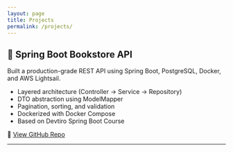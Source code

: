 ```yaml
---
layout: page
title: Projects
permalink: /projects/
---
```


## 🔧 Spring Boot Bookstore API
Built a production-grade REST API using Spring Boot, PostgreSQL, Docker, and AWS Lightsail.

- Layered architecture (Controller → Service → Repository)
- DTO abstraction using ModelMapper
- Pagination, sorting, and validation
- Dockerized with Docker Compose
- Based on Devtiro Spring Boot Course

🔗 [View GitHub Repo](https://github.com/raZer99/springboot-bookstore-api)

---
